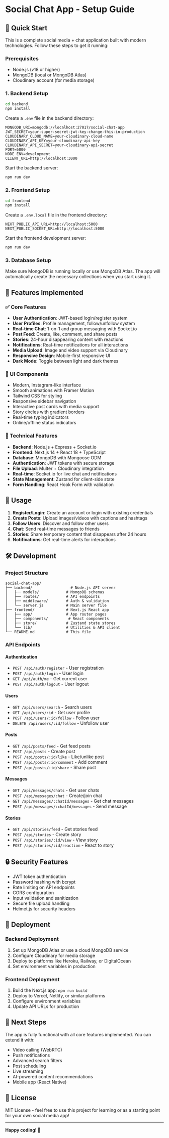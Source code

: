 # Social Chat App - Setup Guide

## 🚀 Quick Start

This is a complete social media + chat application built with modern technologies. Follow these steps to get it running:

### Prerequisites

- Node.js (v18 or higher)
- MongoDB (local or MongoDB Atlas)
- Cloudinary account (for media storage)

### 1. Backend Setup

```bash
cd backend
npm install
```

Create a `.env` file in the backend directory:
```env
MONGODB_URI=mongodb://localhost:27017/social-chat-app
JWT_SECRET=your-super-secret-jwt-key-change-this-in-production
CLOUDINARY_CLOUD_NAME=your-cloudinary-cloud-name
CLOUDINARY_API_KEY=your-cloudinary-api-key
CLOUDINARY_API_SECRET=your-cloudinary-api-secret
PORT=5000
NODE_ENV=development
CLIENT_URL=http://localhost:3000
```

Start the backend server:
```bash
npm run dev
```

### 2. Frontend Setup

```bash
cd frontend
npm install
```

Create a `.env.local` file in the frontend directory:
```env
NEXT_PUBLIC_API_URL=http://localhost:5000
NEXT_PUBLIC_SOCKET_URL=http://localhost:5000
```

Start the frontend development server:
```bash
npm run dev
```

### 3. Database Setup

Make sure MongoDB is running locally or use MongoDB Atlas. The app will automatically create the necessary collections when you start using it.

## 🎯 Features Implemented

### ✅ Core Features
- **User Authentication**: JWT-based login/register system
- **User Profiles**: Profile management, follow/unfollow system
- **Real-time Chat**: 1-on-1 and group messaging with Socket.io
- **Post Feed**: Create, like, comment, and share posts
- **Stories**: 24-hour disappearing content with reactions
- **Notifications**: Real-time notifications for all interactions
- **Media Upload**: Image and video support via Cloudinary
- **Responsive Design**: Mobile-first responsive UI
- **Dark Mode**: Toggle between light and dark themes

### 🎨 UI Components
- Modern, Instagram-like interface
- Smooth animations with Framer Motion
- Tailwind CSS for styling
- Responsive sidebar navigation
- Interactive post cards with media support
- Story circles with gradient borders
- Real-time typing indicators
- Online/offline status indicators

### 🔧 Technical Features
- **Backend**: Node.js + Express + Socket.io
- **Frontend**: Next.js 14 + React 18 + TypeScript
- **Database**: MongoDB with Mongoose ODM
- **Authentication**: JWT tokens with secure storage
- **File Upload**: Multer + Cloudinary integration
- **Real-time**: Socket.io for live chat and notifications
- **State Management**: Zustand for client-side state
- **Form Handling**: React Hook Form with validation

## 📱 Usage

1. **Register/Login**: Create an account or login with existing credentials
2. **Create Posts**: Upload images/videos with captions and hashtags
3. **Follow Users**: Discover and follow other users
4. **Chat**: Send real-time messages to friends
5. **Stories**: Share temporary content that disappears after 24 hours
6. **Notifications**: Get real-time alerts for interactions

## 🛠️ Development

### Project Structure
```
social-chat-app/
├── backend/                 # Node.js API server
│   ├── models/            # MongoDB schemas
│   ├── routes/            # API endpoints
│   ├── middleware/        # Auth & validation
│   └── server.js          # Main server file
├── frontend/              # Next.js React app
│   ├── app/               # App router pages
│   ├── components/         # React components
│   ├── store/             # Zustand state stores
│   └── lib/               # Utilities & API client
└── README.md              # This file
```

### API Endpoints

#### Authentication
- `POST /api/auth/register` - User registration
- `POST /api/auth/login` - User login
- `GET /api/auth/me` - Get current user
- `POST /api/auth/logout` - User logout

#### Users
- `GET /api/users/search` - Search users
- `GET /api/users/:id` - Get user profile
- `POST /api/users/:id/follow` - Follow user
- `DELETE /api/users/:id/follow` - Unfollow user

#### Posts
- `GET /api/posts/feed` - Get feed posts
- `POST /api/posts` - Create post
- `POST /api/posts/:id/like` - Like/unlike post
- `POST /api/posts/:id/comment` - Add comment
- `POST /api/posts/:id/share` - Share post

#### Messages
- `GET /api/messages/chats` - Get user chats
- `POST /api/messages/chat` - Create/join chat
- `GET /api/messages/:chatId/messages` - Get chat messages
- `POST /api/messages/:chatId/messages` - Send message

#### Stories
- `GET /api/stories/feed` - Get stories feed
- `POST /api/stories` - Create story
- `POST /api/stories/:id/view` - View story
- `POST /api/stories/:id/reaction` - React to story

## 🔒 Security Features

- JWT token authentication
- Password hashing with bcrypt
- Rate limiting on API endpoints
- CORS configuration
- Input validation and sanitization
- Secure file upload handling
- Helmet.js for security headers

## 🚀 Deployment

### Backend Deployment
1. Set up MongoDB Atlas or use a cloud MongoDB service
2. Configure Cloudinary for media storage
3. Deploy to platforms like Heroku, Railway, or DigitalOcean
4. Set environment variables in production

### Frontend Deployment
1. Build the Next.js app: `npm run build`
2. Deploy to Vercel, Netlify, or similar platforms
3. Configure environment variables
4. Update API URLs for production

## 🎯 Next Steps

The app is fully functional with all core features implemented. You can extend it with:

- Video calling (WebRTC)
- Push notifications
- Advanced search filters
- Post scheduling
- Live streaming
- AI-powered content recommendations
- Mobile app (React Native)

## 📄 License

MIT License - feel free to use this project for learning or as a starting point for your own social media app!

---

**Happy coding! 🎉**
